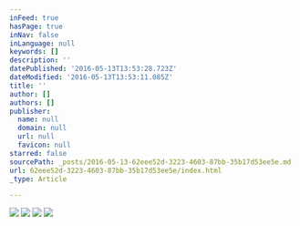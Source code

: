 ```yaml
---
inFeed: true
hasPage: true
inNav: false
inLanguage: null
keywords: []
description: ''
datePublished: '2016-05-13T13:53:28.723Z'
dateModified: '2016-05-13T13:53:11.085Z'
title: ''
author: []
authors: []
publisher:
  name: null
  domain: null
  url: null
  favicon: null
starred: false
sourcePath: _posts/2016-05-13-62eee52d-3223-4603-87bb-35b17d53ee5e.md
url: 62eee52d-3223-4603-87bb-35b17d53ee5e/index.html
_type: Article

---
```

![](https://the-grid-user-content.s3-us-west-2.amazonaws.com/1266deb6-b41d-40e3-a915-d2abb2ec4a31.jpg)
![](https://the-grid-user-content.s3-us-west-2.amazonaws.com/7e34615d-5eda-409a-a901-89738d565fac.jpg)
![](https://the-grid-user-content.s3-us-west-2.amazonaws.com/7693bb1e-c621-4917-ab03-7ff7fbda635c.jpg)
![](https://the-grid-user-content.s3-us-west-2.amazonaws.com/3ccb30cc-3965-4ad9-8cd8-29c8b3b7368d.jpg)